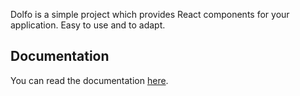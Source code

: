 Dolfo is a simple project which provides React components for your application. Easy to use and to adapt.

## Documentation
You can read the documentation [here](http://mygraphic.altervista.org/components/).
